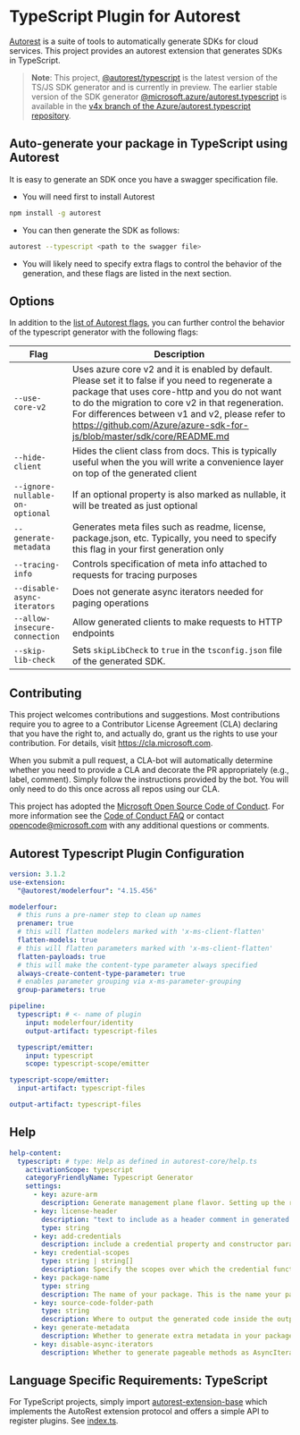 # TypeScript Plugin for Autorest

[Autorest](https://github.com/Azure/autorest/blob/master/docs/readme.md) is a suite of tools to automatically generate SDKs for cloud services. This project provides an autorest extension that generates SDKs in TypeScript.

> **Note**: This project, [@autorest/typescript](https://www.npmjs.com/package/@autorest/typescript) is the latest version of the TS/JS SDK generator and is currently in preview. The earlier stable version of the SDK generator [@microsoft.azure/autorest.typescript](https://www.npmjs.com/package/@microsoft.azure/autorest.typescript) is available in the [v4x branch of the Azure/autorest.typescript repository](https://github.com/Azure/autorest.typescript/tree/v4x).

## Auto-generate your package in TypeScript using Autorest

It is easy to generate an SDK once you have a swagger specification file.

- You will need first to install Autorest

```bash
npm install -g autorest
```

- You can then generate the SDK as follows:

```bash
autorest --typescript <path to the swagger file>
```

- You will likely need to specify extra flags to control the behavior of the generation, and these flags are listed in the next section.

## Options

In addition to the [list of Autorest flags](https://github.com/Azure/autorest/blob/master/docs/generate/flags.md), you can further control the behavior of the typescript generator with the following flags:

| Flag                            | Description                                                                                                                                                                                                                                                                                                                          |
| ------------------------------- | ------------------------------------------------------------------------------------------------------------------------------------------------------------------------------------------------------------------------------------------------------------------------------------------------------------------------------------ |
| `--use-core-v2`                 | Uses azure core v2 and it is enabled by default. Please set it to false if you need to regenerate a package that uses core-http and you do not want to do the migration to core v2 in that regeneration. For differences between v1 and v2, please refer to https://github.com/Azure/azure-sdk-for-js/blob/master/sdk/core/README.md |
| `--hide-client`                 | Hides the client class from docs. This is typically useful when the you will write a convenience layer on top of the generated client                                                                                                                                                                                                |
| `--ignore-nullable-on-optional` | If an optional property is also marked as nullable, it will be treated as just optional                                                                                                                                                                                                                                              |
| `--generate-metadata`           | Generates meta files such as readme, license, package.json, etc. Typically, you need to specify this flag in your first generation only                                                                                                                                                                                              |
| `--tracing-info`                | Controls specification of meta info attached to requests for tracing purposes                                                                                                                                                                                                                                                        |
| `--disable-async-iterators`     | Does not generate async iterators needed for paging operations                                                                                                                                                                                                                                                                       |
| `--allow-insecure-connection`   | Allow generated clients to make requests to HTTP endpoints                                                                                                                                                                                                                                                                           |
| `--skip-lib-check`              | Sets `skipLibCheck` to `true` in the `tsconfig.json` file of the generated SDK.                                                                                                                                                                                                                                                      |

## Contributing

This project welcomes contributions and suggestions. Most contributions require you to agree to a
Contributor License Agreement (CLA) declaring that you have the right to, and actually do, grant us
the rights to use your contribution. For details, visit https://cla.microsoft.com.

When you submit a pull request, a CLA-bot will automatically determine whether you need to provide
a CLA and decorate the PR appropriately (e.g., label, comment). Simply follow the instructions
provided by the bot. You will only need to do this once across all repos using our CLA.

This project has adopted the [Microsoft Open Source Code of Conduct](https://opensource.microsoft.com/codeofconduct/).
For more information see the [Code of Conduct FAQ](https://opensource.microsoft.com/codeofconduct/faq/) or
contact [opencode@microsoft.com](mailto:opencode@microsoft.com) with any additional questions or comments.

## Autorest Typescript Plugin Configuration

```yaml
version: 3.1.2
use-extension:
  "@autorest/modelerfour": "4.15.456"

modelerfour:
  # this runs a pre-namer step to clean up names
  prenamer: true
  # this will flatten modelers marked with 'x-ms-client-flatten'
  flatten-models: true
  # this will flatten parameters marked with 'x-ms-client-flatten'
  flatten-payloads: true
  # this will make the content-type parameter always specified
  always-create-content-type-parameter: true
  # enables parameter grouping via x-ms-parameter-grouping
  group-parameters: true

pipeline:
  typescript: # <- name of plugin
    input: modelerfour/identity
    output-artifact: typescript-files

  typescript/emitter:
    input: typescript
    scope: typescript-scope/emitter

typescript-scope/emitter:
  input-artifact: typescript-files

output-artifact: typescript-files
```

## Help

```yaml
help-content:
  typescript: # type: Help as defined in autorest-core/help.ts
    activationScope: typescript
    categoryFriendlyName: Typescript Generator
    settings:
      - key: azure-arm
        description: Generate management plane flavor. Setting up the required flags for arm libraries
      - key: license-header
        description: "text to include as a header comment in generated files (magic strings: MICROSOFT_MIT, MICROSOFT_APACHE, MICROSOFT_MIT_NO_VERSION, MICROSOFT_APACHE_NO_VERSION, MICROSOFT_MIT_NO_CODEGEN)"
        type: string
      - key: add-credentials
        description: include a credential property and constructor parameter supporting different authentication behaviors
      - key: credential-scopes
        type: string | string[]
        description: Specify the scopes over which the credential functions. When generating management plane we default the scope to 'https://management.azure.com/.default'
      - key: package-name
        type: string
        description: The name of your package. This is the name your package will be published under.
      - key: source-code-folder-path
        type: string
        description: Where to output the generated code inside the output-folder. Defaults to src.
      - key: generate-metadata
        description: Whether to generate extra metadata in your package. For instance, generates a README file, license file etc if set to true.
      - key: disable-async-iterators
        description: Whether to generate pageable methods as AsyncIterators. Defaults to true.
```

## Language Specific Requirements: TypeScript

For TypeScript projects, simply import [autorest-extension-base](https://github.com/olydis/autorest-extension-base) which implements the AutoRest extension protocol and offers a simple API to register plugins.
See [index.ts](./index.ts).
